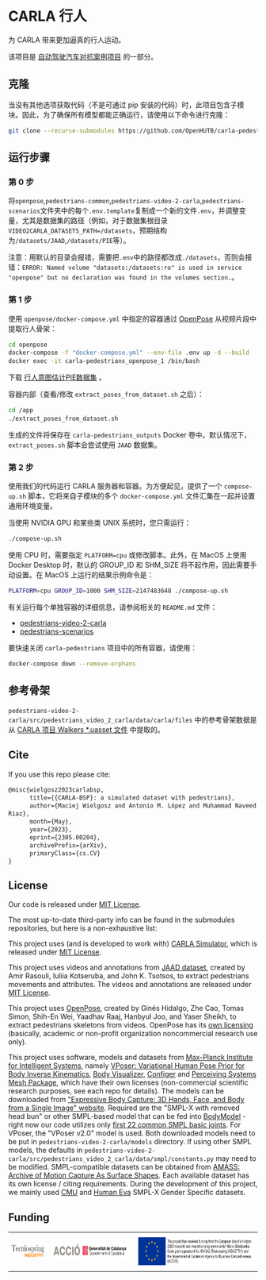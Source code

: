 # CARLA 行人
为 CARLA 带来更加逼真的行人运动。

该项目是 [自动驾驶汽车对抗案例项目](https://project-arcane.eu/) 的一部分。

## 克隆
当没有其他选项获取代码（不是可通过 pip 安装的代码）时，此项目包含子模块。因此，为了确保所有模型都能正确运行，请使用以下命令进行克隆：

```sh
git clone --recurse-submodules https://github.com/OpenHUTB/carla-pedestrians.git
```

## 运行步骤

### 第 0 步
将`openpose`,`pedestrians-common`,`pedestrians-video-2-carla`,`pedestrians-scenarios`文件夹中的每个`.env.template`复制成一个新的文件`.env`，并调整变量，尤其是数据集的路径（例如，对于数据集根目录`VIDEO2CARLA_DATASETS_PATH=/datasets`，预期结构为`/datasets/JAAD`,`/datasets/PIE`等）。

注意：用默认的目录会报错，需要把`.env`中的路径都改成`./datasets`，否则会报错：`ERROR: Named volume "datasets:/datasets:ro" is used in service "openpose" but no declaration was found in the volumes section.`。

### 第 1 步
使用 `openpose/docker-compose.yml` 中指定的容器通过 [OpenPose](https://github.com/CMU-Perceptual-Computing-Lab/openpose) 从视频片段中提取行人骨架：

```sh
cd openpose
docker-compose -f "docker-compose.yml" --env-file .env up -d --build
docker exec -it carla-pedestrians_openpose_1 /bin/bash
```

下载 [行人意图估计PIE数据集](https://data.nvision2.eecs.yorku.ca/PIE_dataset/) 。

容器内部（查看/修改 `extract_poses_from_dataset.sh` 之后）：
```sh
cd /app
./extract_poses_from_dataset.sh
```

生成的文件将保存在 `carla-pedestrians_outputs` Docker 卷中。默认情况下，`extract_poses.sh` 脚本会尝试使用 `JAAD` 数据集。


### 第 2 步
使用我们的代码运行 CARLA 服务器和容器。为方便起见，提供了一个 `compose-up.sh` 脚本，它将来自子模块的多个 `docker-compose.yml` 文件汇集在一起​​并设置通用环境变量。

当使用 NVIDIA GPU 和某些类 UNIX 系统时，您只需运行：
```sh
./compose-up.sh
```

使用 CPU 时，需要指定 `PLATFORM=cpu` 或修改脚本。此外，在 MacOS 上使用 Docker Desktop 时，默认的 GROUP_ID 和 SHM_SIZE 将不起作用，因此需要手动设置。在 MacOS 上运行的结果示例命令是：
```sh
PLATFORM=cpu GROUP_ID=1000 SHM_SIZE=2147483648 ./compose-up.sh
```

有关运行每个单独容器的详细信息，请参阅相关的 `README.md` 文件：
- [pedestrians-video-2-carla](https://github.com/wielgosz-info/pedestrians-video-2-carla/blob/main/README.md)
- [pedestrians-scenarios](https://github.com/wielgosz-info/pedestrians-scenarios/blob/main/README.md)

要快速关闭 `carla-pedestrians` 项目中的所有容器，请使用：

```sh
docker-compose down --remove-orphans
```

## 参考骨架
`pedestrians-video-2-carla/src/pedestrians_video_2_carla/data/carla/files` 中的参考骨架数​​据是从 [CARLA 项目 Walkers *.uasset 文件](https://bitbucket.org/carla-simulator/carla-content) 中提取的。


## Cite
If you use this repo please cite:

```
@misc{wielgosz2023carlabsp,
      title={{CARLA-BSP}: a simulated dataset with pedestrians}, 
      author={Maciej Wielgosz and Antonio M. López and Muhammad Naveed Riaz},
      month={May},
      year={2023},
      eprint={2305.00204},
      archivePrefix={arXiv},
      primaryClass={cs.CV}
}
```

## License
Our code is released under [MIT License](https://github.com/wielgosz-info/carla-pedestrians/blob/main/LICENSE).

The most up-to-date third-party info can be found in the submodules repositories, but here is a non-exhaustive list:

This project uses (and is developed to work with) [CARLA Simulator](https://carla.org/), which is released under [MIT License](https://github.com/carla-simulator/carla/blob/master/LICENSE).

This project uses videos and annotations from [JAAD dataset](https://data.nvision2.eecs.yorku.ca/JAAD_dataset/), created by Amir Rasouli, Iuliia Kotseruba, and John K. Tsotsos, to extract pedestrians movements and attributes. The videos and annotations are released under [MIT License](https://github.com/ykotseruba/JAAD/blob/JAAD_2.0/LICENSE).

This project uses [OpenPose](https://github.com/CMU-Perceptual-Computing-Lab/openpose), created by Ginés Hidalgo, Zhe Cao, Tomas Simon, Shih-En Wei, Yaadhav Raaj, Hanbyul Joo, and Yaser Sheikh, to extract pedestrians skeletons from videos. OpenPose has its [own licensing](https://github.com/CMU-Perceptual-Computing-Lab/openpose/blob/master/LICENSE) (basically, academic or non-profit organization noncommercial research use only).

This project uses software, models and datasets from [Max-Planck Institute for Intelligent Systems](https://is.mpg.de/en), namely [VPoser: Variational Human Pose Prior for Body Inverse Kinematics](https://github.com/nghorbani/human_body_prior), [Body Visualizer](https://github.com/nghorbani/body_visualizer), [Configer](https://github.com/MPI-IS/configer) and [Perceiving Systems Mesh Package](https://github.com/MPI-IS/mesh), which have their own licenses (non-commercial scientific research purposes, see each repo for details). The models can be downloaded from ["Expressive Body Capture: 3D Hands, Face, and Body from a Single Image" website](https://smpl-x.is.tue.mpg.de). Required are the "SMPL-X with removed head bun" or other SMPL-based model that can be fed into [BodyModel](https://github.com/nghorbani/human_body_prior/blob/master/src/human_body_prior/body_model/body_model.py) - right now our code utilizes only [first 22 common SMPL basic joints](https://meshcapade.wiki/SMPL#related-models-the-smpl-family#skeleton-layout). For VPoser, the "VPoser v2.0" model is used. Both downloaded models need to be put in `pedestrians-video-2-carla/models` directory. If using other SMPL models, the defaults in `pedestrians-video-2-carla/src/pedestrians_video_2_carla/data/smpl/constants.py` may need to be modified. SMPL-compatible datasets can be obtained from [AMASS: Archive of Motion Capture As Surface Shapes](https://amass.is.tue.mpg.de/). Each available dataset has its own license / citing requirements. During the development of this project, we mainly used [CMU](http://mocap.cs.cmu.edu/) and [Human Eva](http://humaneva.is.tue.mpg.de/) SMPL-X Gender Specific datasets.


## Funding

|                                                                                                                              |                                                                                                                      |                                                                                                                                                                                                                                                                                                                                                                                      |
| ---------------------------------------------------------------------------------------------------------------------------- | -------------------------------------------------------------------------------------------------------------------- | ------------------------------------------------------------------------------------------------------------------------------------------------------------------------------------------------------------------------------------------------------------------------------------------------------------------------------------------------------------------------------------ |
| <img src="docs/_static/images/logos/Logo Tecniospring INDUSTRY_white.JPG" alt="Tecniospring INDUSTRY" style="height: 24px;"> | <img src="docs/_static/images/logos/ACCIO_horizontal.PNG" alt="ACCIÓ Government of Catalonia" style="height: 35px;"> | <img src="docs/_static/images/logos/EU_emblem_and_funding_declaration_EN.PNG" alt="This project has received funding from the European Union's Horizon 2020 research and innovation programme under Marie Skłodowska-Curie grant agreement No. 801342 (Tecniospring INDUSTRY) and the Government of Catalonia's Agency for Business Competitiveness (ACCIÓ)." style="height: 70px;"> |

